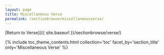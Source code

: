 ```yaml
---
layout: page
title: Miscellaneous Verse
permalink: /sectionbrowse/miscellaneousverse/
---
```


[Return to Verse]({{ site.baseurl }}/sectionbrowse/verse/)

{% include toc_theme_contents.html collection='toc' facet_by='section_title' only='Miscellaneous Verse' %}
